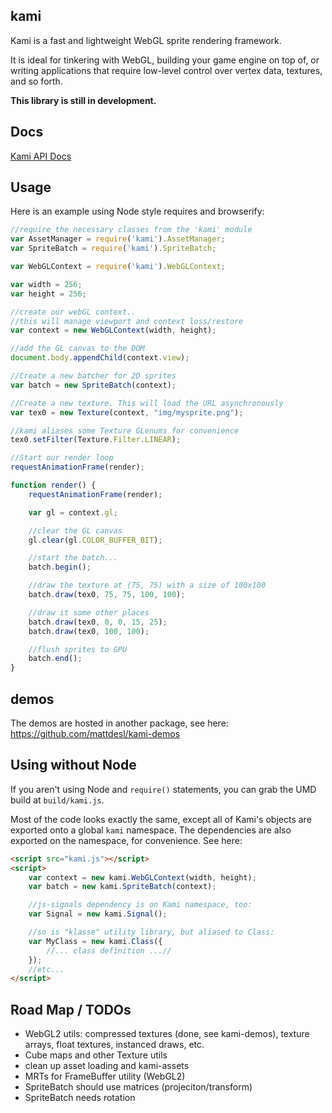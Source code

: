 ## kami

Kami is a fast and lightweight WebGL sprite rendering framework. 

It is ideal for tinkering with WebGL, building your game engine on top of, or writing applications that require low-level control over vertex data, textures, and so forth. 

**This library is still in development.**

## Docs

[Kami API Docs](http://mattdesl.github.io/kami/docs/)

## Usage

Here is an example using Node style requires and browserify:

```javascript
//require the necessary classes from the 'kami' module
var AssetManager = require('kami').AssetManager;
var SpriteBatch = require('kami').SpriteBatch;

var WebGLContext = require('kami').WebGLContext;

var width = 256;
var height = 256;

//create our webGL context..
//this will manage viewport and context loss/restore
var context = new WebGLContext(width, height);

//add the GL canvas to the DOM
document.body.appendChild(context.view);

//Create a new batcher for 2D sprites
var batch = new SpriteBatch(context);

//Create a new texture. This will load the URL asynchronously
var tex0 = new Texture(context, "img/mysprite.png");

//kami aliases some Texture GLenums for convenience
tex0.setFilter(Texture.Filter.LINEAR);

//Start our render loop
requestAnimationFrame(render);

function render() {
	requestAnimationFrame(render);

	var gl = context.gl;

	//clear the GL canvas
	gl.clear(gl.COLOR_BUFFER_BIT);

	//start the batch...
	batch.begin();

	//draw the texture at (75, 75) with a size of 100x100
	batch.draw(tex0, 75, 75, 100, 100);

	//draw it some other places
	batch.draw(tex0, 0, 0, 15, 25);
	batch.draw(tex0, 100, 100);

	//flush sprites to GPU
	batch.end();
}
```

## demos

The demos are hosted in another package, see here:
https://github.com/mattdesl/kami-demos 

## Using without Node

If you aren't using Node and `require()` statements, you can grab the UMD build at `build/kami.js`. 

Most of the code looks exactly the same, except all of Kami's objects are exported onto a global `kami` namespace. The dependencies are also exported on the namespace, for convenience. See here:

```html
<script src="kami.js"></script>
<script>
	var context = new kami.WebGLContext(width, height);
	var batch = new kami.SpriteBatch(context);

	//js-signals dependency is on Kami namespace, too:
	var Signal = new kami.Signal();

	//so is "klasse" utility library, but aliased to Class:
	var MyClass = new kami.Class({
		//... class definition ...//
	});
	//etc...
</script>
```

## Road Map / TODOs

- WebGL2 utils: compressed textures (done, see kami-demos), texture arrays, float textures, instanced draws, etc.
- Cube maps and other Texture utils
- clean up asset loading and kami-assets
- MRTs for FrameBuffer utility (WebGL2)
- SpriteBatch should use matrices (projeciton/transform) 
- SpriteBatch needs rotation